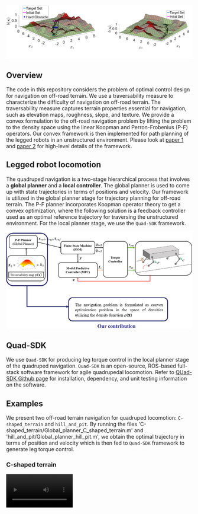 <p align="center">
<img src="figures/off_road_navigation.PNG" width="1000">
</p>

## Overview
The code in this repository considers the problem of optimal control design for navigation on off-road terrain. We use a traversability measure to characterize the difficulty of navigation on off-road terrain. The traversability measure captures terrain properties essential for navigation, such as elevation maps, roughness, slope, and texture. We provide a convex formulation to the off-road navigation problem by lifting the problem to the density space using the linear Koopman and Perron-Frobenius (P-F) operators. Our convex framework is then implemented for path planning of the legged robots in an unstructured environment. Please look at [paper 1](https://ieeexplore.ieee.org/abstract/document/10081458) and [paper 2](https://www.sciencedirect.com/science/article/pii/S2405896323024254) for high-level details of the framework.

## Legged robot locomotion
The quadruped navigation is a two-stage hierarchical process that involves a **global planner** and a **local controller**. The global planner is used to come up with state trajectories in terms of positions and velocity. Our framework is utilized in the global planner stage for trajectory planning for off-road terrain. The P-F planner incorporates Koopman operator theory to get a convex optimization, where the following solution is a feedback controller used as an optimal reference trajectory for traversing the unstructured environment. For the local planner stage, we use the `Quad-SDK` framework. 

<p align="center">
<img src="figures/legged_locomotion.PNG" width="1000">
</p>

## Quad-SDK

We use `Quad-SDK` for producing leg torque control in the local planner stage of the quadruped navigation. `Quad-SDK` is an open-source, ROS-based full-stack software framework for agile quadrupedal locomotion. Refer to [QUad-SDK Github page](https://github.com/robomechanics/quad-sdk?tab=readme-ov-file) for installation, dependency, and unit testing information on the software. 

## Examples
We present two off-road terrain navigation for quadruped locomotion: `C-shaped_terrain` and `hill_and_pit`. By running the files 'C-shaped_terrain/Global_planner_C_shaped_terrain.m' and 'hill_and_pit/Global_planner_hill_pit.m', we obtain the optimal trajectory in terms of position and velocity which is then fed to `Quad-SDK` framework to generate leg torque control.

### C-shaped terrain
<video src='video1.mov' width=180/>
### Hill and pit
